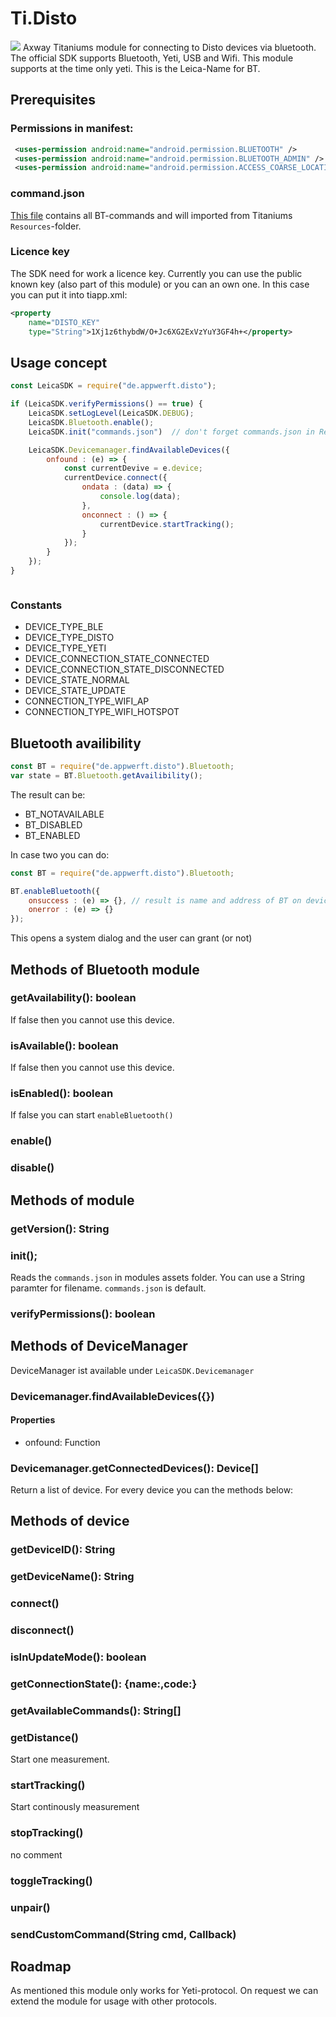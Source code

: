 # Ti.Disto

<img src="https://lasers.leica-geosystems.com/eu/sites/lasers.leica-geosystems.com.eu/files/leica_media/images/disto/x3-rotateimg.jpg" />
Axway Titaniums module for connecting to Disto devices via bluetooth. The official SDK supports Bluetooth, Yeti, USB and Wifi. This module supports at the time only yeti. This is the Leica-Name for BT.


## Prerequisites

### Permissions in manifest:

```xml
 <uses-permission android:name="android.permission.BLUETOOTH" />
 <uses-permission android:name="android.permission.BLUETOOTH_ADMIN" />
 <uses-permission android:name="android.permission.ACCESS_COARSE_LOCATION" />
```

### command.json

[This file](https://raw.githubusercontent.com/AppWerft/Ti.Disto/master/android/assets/commands.json) contains all BT-commands and will imported from Titaniums `Resources`-folder.

### Licence key
The SDK need for work a licence key. Currently you can use the public known key (also part of this module) or you can an own one. In this case you can put it into tiapp.xml:

```xml
<property 
	name="DISTO_KEY" 
	type="String">1Xj1z6thybdW/O+Jc6XG2ExVzYuY3GF4h+</property>
```


## Usage concept

```javascript
const LeicaSDK = require("de.appwerft.disto");

if (LeicaSDK.verifyPermissions() == true) {
	LeicaSDK.setLogLevel(LeicaSDK.DEBUG);
	LeicaSDK.Bluetooth.enable();
	LeicaSDK.init("commands.json")  // don't forget commands.json in Resources folder!

	LeicaSDK.Devicemanager.findAvailableDevices({
		onfound : (e) => {
			const currentDevive = e.device;
			currentDevice.connect({
				ondata : (data) => {
					console.log(data);
				},
				onconnect : () => {
					currentDevice.startTracking();
				}
			});
		}
	});
}



```
### Constants

- DEVICE\_TYPE\_BLE
- DEVICE\_TYPE\_DISTO
- DEVICE\_TYPE\_YETI
- DEVICE\_CONNECTION\_STATE\_CONNECTED
- DEVICE\_CONNECTION\_STATE\_DISCONNECTED
- DEVICE\_STATE\_NORMAL
- DEVICE\_STATE\_UPDATE
- CONNECTION\_TYPE\_WIFI\_AP
- CONNECTION\_TYPE\_WIFI\_HOTSPOT

## Bluetooth availibility

```js
const BT = require("de.appwerft.disto").Bluetooth;
var state = BT.Bluetooth.getAvailibility();
```

The result can be:

*   BT\_NOTAVAILABLE
*   BT\_DISABLED
*   BT\_ENABLED

In case two you can do:

```js
const BT = require("de.appwerft.disto").Bluetooth;

BT.enableBluetooth({
	onsuccess : (e) => {}, // result is name and address of BT on device
	onerror : (e) => {}
}); 
```

This opens a system dialog and the user can grant (or not)


## Methods of Bluetooth module

### getAvailability(): boolean
If false then you cannot use this device.


### isAvailable(): boolean
If false then you cannot use this device.

### isEnabled(): boolean
If false you can start `enableBluetooth()`

### enable()


###  disable()


## Methods of module 

### getVersion(): String
### init();
Reads the `commands.json` in modules assets folder. You can use a String paramter for filename. `commands.json` is default.
### verifyPermissions(): boolean


## Methods of DeviceManager

DeviceManager ist available under `LeicaSDK.Devicemanager`

### Devicemanager.findAvailableDevices({})

#### Properties

- onfound: Function


### Devicemanager.getConnectedDevices(): Device[]
Return a list of device. For every device you can the methods below:

## Methods of device

### getDeviceID(): String
### getDeviceName(): String
### connect()
### disconnect()
### isInUpdateMode(): boolean
### getConnectionState(): {name:,code:}
### getAvailableCommands(): String[]
### getDistance()

Start one measurement.
### startTracking()

Start continously measurement
### stopTracking()

no comment
### toggleTracking()
### unpair()

### sendCustomCommand(String cmd, Callback)

## Roadmap

As mentioned this module only works for Yeti-protocol. On request we can extend the module for usage with other protocols.